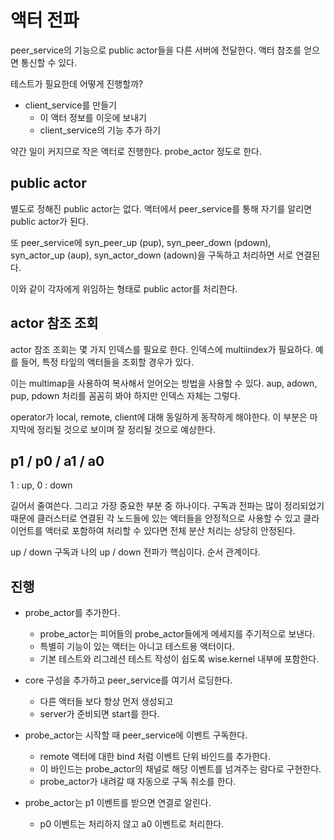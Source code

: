 # 액터 전파 

peer_service의 기능으로 public actor들을 다른 서버에 전달한다. 
액터 참조를 얻으면 통신할 수 있다. 

테스트가 필요한데 어떻게 진행할까? 

- client_service를 만들기 
  - 이 액터 정보를 이웃에 보내기 
  - client_service의 기능 추가 하기 

약간 일이 커지므로 작은 액터로 진행한다. probe_actor 정도로 한다. 


## public actor 

별도로 정해진 public actor는 없다. 액터에서 peer_service를 통해 
자기를 알리면 public actor가 된다. 

또 peer_service에 syn_peer_up (pup), syn_peer_down (pdown), syn_actor_up (aup), syn_actor_down (adown)을 구독하고 처리하면  서로 연결된다. 

이와 같이 각자에게 위임하는 형태로 public actor를 처리한다. 


## actor 참조 조회 

actor 참조 조회는 몇 가지 인덱스를 필요로 한다. 인덱스에 multiindex가 필요하다. 
예를 들어, 특정 타잎의 액터들을 조회할 경우가 있다. 

이는 multimap을 사용하여 복사해서 얻어오는 방법을 사용할 수 있다. 
aup, adown, pup, pdown 처리를 꼼꼼히 봐야 하지만 인덱스 자체는 그렇다. 

operator가 local, remote, client에 대해 동일하게 동작하게 해야한다. 
이 부분은 마지막에 정리될 것으로 보이며 잘 정리될 것으로 예상한다.

## p1 / p0 / a1 / a0

1 : up, 0 : down

길어서 줄여쓴다. 그리고 가장 중요한 부분 중 하나이다. 구독과 전파는 많이 정리되었기 때문에 
클러스터로 연결된 각 노드들에 있는 액터들을 안정적으로 사용할 수 있고 클라이언트를 액터로 포함하여 처리할 수 있다면 전체 분산 처리는 상당히 안정된다. 

up / down 구독과 나의 up / down 전파가 핵심이다. 순서 관계이다. 

## 진행 

- probe_actor를 추가한다. 
  - probe_actor는 피어들의 probe_actor들에게 메세지를 주기적으로 보낸다. 
  - 특별히 기능이 있는 액터는 아니고 테스트용 액터이다. 
  - 기본 테스트와 리그레션 테스트 작성이 쉽도록 wise.kernel 내부에 포함한다. 

- core 구성을 추가하고 peer_service를 여기서 로딩한다. 
  - 다른 액터들 보다 항상 먼저 생성되고 
  - server가 준비되면 start를 한다. 

- probe_actor는 시작할 때 peer_service에 이벤트 구독한다. 
  - remote 액터에 대한 bind 처럼 이벤트 단위 바인드를 추가한다. 
  - 이 바인드는 probe_actor의 채널로 해당 이벤트를 넘겨주는 람다로 구현한다. 
  - probe_actor가 내려갈 때 자동으로 구독 취소를 한다. 

- probe_actor는 p1 이벤트를 받으면 연결로 알린다.  
  - p0 이벤트는 처리하지 않고 a0 이벤트로 처리한다. 
















